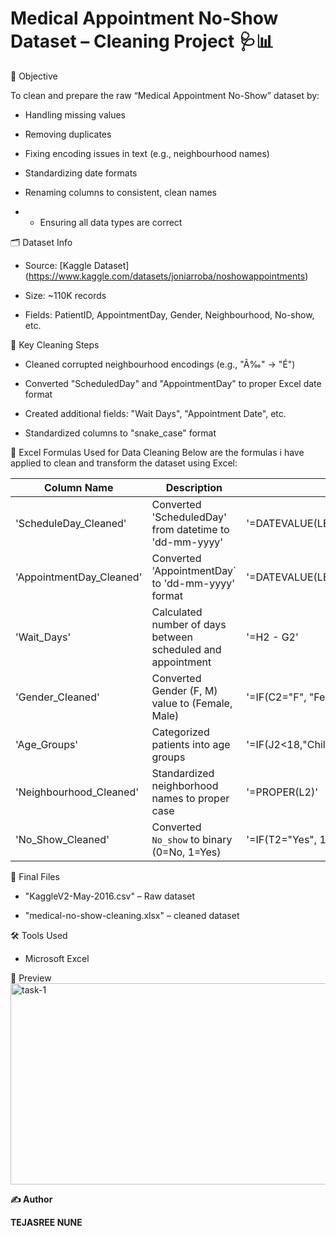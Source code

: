 # Medical Appointment No-Show Dataset – Cleaning Project 🩺📊

🎯 Objective

To clean and prepare the raw “Medical Appointment No-Show” dataset by:

- Handling missing values

- Removing duplicates

- Fixing encoding issues in text (e.g., neighbourhood names)

- Standardizing date formats

- Renaming columns to consistent, clean names
- - Ensuring all data types are correct

🗂️ Dataset Info

- Source: [Kaggle Dataset] (https://www.kaggle.com/datasets/joniarroba/noshowappointments)

- Size: ~110K records

- Fields: PatientID, AppointmentDay, Gender, Neighbourhood, No-show, etc.

🧹 Key Cleaning Steps

- Cleaned corrupted neighbourhood encodings (e.g., "Ã‰" → "É")

- Converted "ScheduledDay" and "AppointmentDay" to proper Excel date format

- Created additional fields: "Wait Days", "Appointment Date", etc.

- Standardized columns to "snake_case" format
  
🔣 Excel Formulas Used for Data Cleaning
Below are the formulas i have applied to clean and transform the dataset using Excel:

| Column Name               | Description                                                  | Formula                                             |
|---------------------------|--------------------------------------------------------------|-----------------------------------------------------|
| 'ScheduleDay_Cleaned'     | Converted 'ScheduledDay' from datetime to 'dd-mm-yyyy'       | '=DATEVALUE(LEFT(E2,10))'                           |
| 'AppointmentDay_Cleaned'  | Converted 'AppointmentDay` to 'dd-mm-yyyy' format            | '=DATEVALUE(LEFT(F3,10))'                           |
| 'Wait_Days'               | Calculated number of days between scheduled and appointment  | '=H2 - G2'                                          |
| 'Gender_Cleaned'          | Converted Gender (F, M) value to (Female, Male)              | '=IF(C2="F", "Female", IF(C2="M", "Male", ""))'                                          |
| 'Age_Groups'              | Categorized patients into age groups                         | '=IF(J2<18,"Child",IF(J2<=60,"Adult","Senior"))'    |
| 'Neighbourhood_Cleaned'   | Standardized neighborhood names to proper case               | '=PROPER(L2)'                                       |
| 'No_Show_Cleaned'         | Converted `No_show` to binary (0=No, 1=Yes)                  | '=IF(T2="Yes", 1, 0)'                               |


📁 Final Files

- "KaggleV2-May-2016.csv" – Raw dataset

- "medical-no-show-cleaning.xlsx" – cleaned dataset

🛠️ Tools Used

- Microsoft Excel

👀 Preview
<img width="1366" height="322" alt="task-1" src="https://github.com/user-attachments/assets/a65bcbdc-56ea-4eca-8035-4840fd85b983" />

**✍️ Author**

**TEJASREE NUNE**

